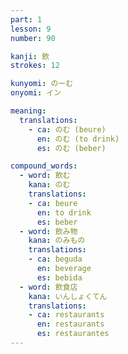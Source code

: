 ```yaml
---
part: 1
lesson: 9
number: 90

kanji: 飲
strokes: 12

kunyomi: のーむ
onyomi: イン

meaning:
  translations:
    - ca: のむ (beure)
      en: のむ (to drink)
      es: のむ (beber)

compound_words:
  - word: 飲む
    kana: のむ
    translations:
    - ca: beure
      en: to drink
      es: beber
  - word: 飲み物
    kana: のみもの
    translations:
    - ca: beguda
      en: beverage
      es: bebida
  - word: 飲食店
    kana: いんしょくてん
    translations:
    - ca: restaurants
      en: restaurants
      es: restaurantes
---
```

